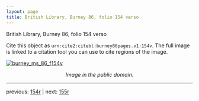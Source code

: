 ```yaml
---
layout: page
title: British Library, Burney 86, folio 154 verso
---
```


British Library, Burney 86, folio 154 verso

Cite this object as `urn:cite2:citebl:burney86pages.v1:154v`.  The full image is linked to a citation tool you can use to cite regions of the image.

[![burney_ms_86_f154v](http://www.homermultitext.org/iipsrv?IIIF=/project/homer/pyramidal/deepzoom/citebl/burney86imgs/v1/burney_ms_86_f154v.tif/full/800,/0/default.jpg)](http://www.homermultitext.org/ict2/?urn=urn:cite2:citebl:burney86imgs.v1:burney_ms_86_f154v) 

<p style="text-align: center; font-style: italic;">Image in the public domain.</p>

---

previous: [154r](../154r/) | next: [155r](../155r/)